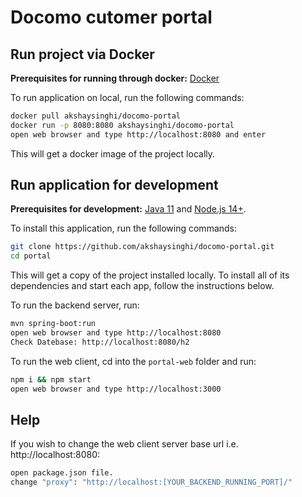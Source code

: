 # Docomo cutomer portal


## Run project via Docker

**Prerequisites for running through docker:** [Docker](https://docs.docker.com/engine/install/)

To run application on local, run the following commands:

```bash
docker pull akshaysinghi/docomo-portal
docker run -p 8080:8080 akshaysinghi/docomo-portal
open web browser and type http://localhost:8080 and enter
```

This will get a docker image of the project locally.

## Run application for development

**Prerequisites for development:** [Java 11]() and [Node.js 14+](https://nodejs.org/).

To install this application, run the following commands:

```bash
git clone https://github.com/akshaysinghi/docomo-portal.git
cd portal
```

This will get a copy of the project installed locally. To install all of its dependencies and start each app, follow the instructions below.

To run the backend server, run:

```bash
mvn spring-boot:run
open web browser and type http://localhost:8080
Check Datebase: http://localhost:8080/h2
```


To run the web client, cd into the `portal-web` folder and run:

```bash
npm i && npm start
open web browser and type http://localhost:3000
```


## Help

If you wish to change the web client server base url i.e. http://localhost:8080:

```bash
open package.json file.
change "proxy": "http://localhost:[YOUR_BACKEND_RUNNING_PORT]/"

```

